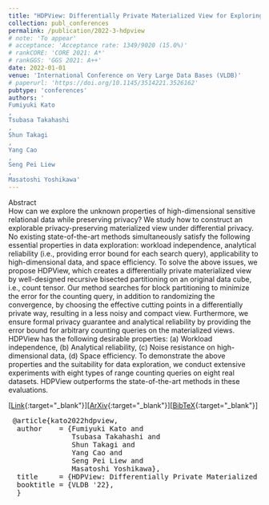 ```yaml
---
title: "HDPView: Differentially Private Materialized View for Exploring High Dimensional Relational Data"
collection: publ_conferences
permalink: /publication/2022-3-hdpview
# note: 'To appear'
# acceptance: 'Acceptance rate: 1349/9020 (15.0%)'
# rankCORE: 'CORE 2021: A*'
# rankGGS: 'GGS 2021: A++'
date: 2022-01-01
venue: 'International Conference on Very Large Data Bases (VLDB)'
# paperurl: 'https://doi.org/10.1145/3514221.3526162'
pubtype: 'conferences'
authors: ' 
Fumiyuki Kato
,
Tsubasa Takahashi
,
Shun Takagi
,
Yang Cao
,
Seng Pei Liew
,
Masatoshi Yoshikawa'
---
```

Abstract
 <br> 
 How can we explore the unknown properties of high-dimensional sensitive relational data while preserving privacy? We study how to construct an explorable privacy-preserving materialized view under differential privacy. No existing state-of-the-art methods simultaneously satisfy the following essential properties in data exploration: workload independence, analytical reliability (i.e., providing error bound for each search query), applicability to high-dimensional data, and space efficiency. To solve the above issues, we propose HDPView, which creates a differentially private materialized view by well-designed recursive bisected partitioning on an original data cube, i.e., count tensor. Our method searches for block partitioning to minimize the error for the counting query, in addition to randomizing the convergence, by choosing the effective cutting points in a differentially private way, resulting in a less noisy and compact view. Furthermore, we ensure formal privacy guarantee and analytical reliability by providing the error bound for arbitrary counting queries on the materialized views. HDPView has the following desirable properties: (a) Workload independence, (b) Analytical reliability, (c) Noise resistance on high-dimensional data, (d) Space efficiency. To demonstrate the above properties and the suitability for data exploration, we conduct extensive experiments with eight types of range counting queries on eight real datasets. HDPView outperforms the state-of-the-art methods in these evaluations. 
 <br> 

 [[Link](https://dl.acm.org/doi/10.14778/3538598.3538601){:target="_blank"}][[ArXiv](https://arxiv.org/abs/2203.06791){:target="_blank"}][[BibTeX](/files/bibtex/kato2022.bib){:target="_blank"}]

<pre> @article{kato2022hdpview,
  author    = {Fumiyuki Kato and
               Tsubasa Takahashi and
               Shun Takagi and
               Yang Cao and
               Seng Pei Liew and
               Masatoshi Yoshikawa},
  title     = {HDPView: Differentially Private Materialized View for Exploring High Dimensional Relational Data},
  booktitle = {VLDB '22},
  }
</pre>